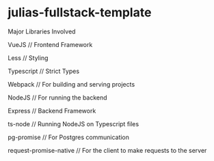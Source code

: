 # julias-fullstack-template
Major Libraries Involved

VueJS // Frontend Framework

Less // Styling

Typescript // Strict Types

Webpack // For building and serving projects

NodeJS // For running the backend

Express // Backend Framework

ts-node // Running NodeJS on Typescript files

pg-promise // For Postgres communication

request-promise-native // For the client to make requests to the server
